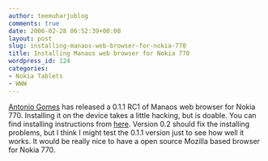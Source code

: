 ```yaml
---
author: teemuharjublog
comments: true
date: 2006-02-28 06:52:39+00:00
layout: post
slug: installing-manaos-web-browser-for-nokia-770
title: Installing Manaos web browser for Nokia 770
wordpress_id: 124
categories:
- Nokia Tablets
- WWW
---
```


[Antonio Gomes](http://tonikitoo.blogspot.com/) has released a 0.1.1 RC1 of Manaos web browser for Nokia 770. Installing it on the device takes a little hacking, but is doable. You can find installing instructions from [here](http://tonikitoo.blogspot.com/2006/02/getting-manaos-browser-011-rc.html). Version 0.2 should fix the installing problems, but I think I might test the 0.1.1 version just to see how well it works. It would be really nice to have a open source Mozilla based browser for Nokia 770.
